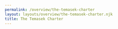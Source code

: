 ```yaml
---
permalink: /overview/the-temasek-charter
layout: layouts/overview/the-temasek-charter.njk
title: The Temasek Charter
---
```

